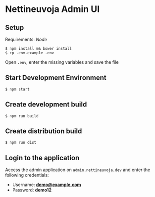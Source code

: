 # Nettineuvoja Admin UI

## Setup

Requirements: *Node*

```
$ npm install && bower install
$ cp .env.example .env
```

Open `.env`, enter the missing variables and save the file

## Start Development Environment

```
$ npm start
```

## Create development build

```
$ npm run build
```

## Create distribution build

```
$ npm run dist
```

## Login to the application

Access the admin application on `admin.nettineuvoja.dev` and enter the following credentials:

- Username: **demo@example.com**
- Password: **demo12**

